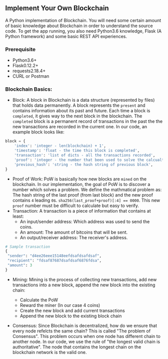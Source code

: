 ## Implement Your Own Blockchain
A Python implementation of Blockchain. You will need some certain amount of basic knowledge about Blockchain in order to understand the source code. To get the app running, you also need Python3.6 knowledge, Flask (A Python framework) and some basic REST API experiences.

### Prerequisite
* Python3.6+
* Flask0.12.2+
* requests2.18.4+
* CURL or Postman

### Blockchain Basics:
* Block: A block in Blockchain is a data structure (represented by files) that holds data permanently. A block represents the `present` and contains information about its past and future. Each time a block is `completed`, it gives way to the next block in the blockchain. The `completed` block is a permanent record of transactions in the past the the new transactions are recorded in the current one. In our code, an example block looks like:
```python
block = {
    'index': 'integer - len(blockchain) + 1',
    'timestamp': 'float - the time this block is completed',
    'transaction': 'list of dicts - all the transactions recorded',
    'proof': 'integer - the number that been used to solve the calcualtion problem, will be used for chain validation',
    'previous_hash': 'string - the hash string of previous block',
}
```
* Proof of Work: PoW is basically how new blocks are `mined` on the blockchain. In our implementation, the goal of PoW is to discover a number which solves a problem. We define the mathmatical problem as: The hash string of the last proof (from last block) and the new proof contains `4` leading `0`s. `sha256(last_proof+proof)[:4] == 0000`. This new `proof` number must be difficult to calculate but easy to verify.
* Transaction: A transaction is a piece of information that contains at least:
  * An input/sender address: Which address was used to send the coins.
  * An amount: The amount of bitcoins that will be sent.
  * An output/receiver address: The receiver's address.
```python
# Sample transaction
{
 "sender": "d4ee26eee15148eefdsafdsafdsaf",
 "recipient": "fdsaf87687dsafdsaf6876fdsa",
 "amount": 3
}
```
* Mining: Mining is the process of collecting new transactions, add new transactions into a new block, append the new block into the existing chain:
  * Calculate the PoW
  * Reward the miner (In our case 4 coins)
  * Create the new block and add current transactions
  * Append the new block to the existing block chain

* Consensus: Since Blockchain is decentralized, how do we ensure that every node refelcts the same chain? This is called "The problem of Consensus". This problem occurs when one node has different chain to another node. In our code, we use the rule of "the longest valid chain is authoritative". The node that contains the longest chain on the blockchain network is the valid one.
